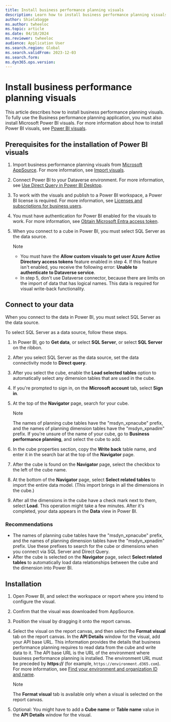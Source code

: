 ```yaml
---
title: Install business performance planning visuals
description: Learn how to install business performance planning visuals, including prerequisites and a step-by-step process for connecting your data.
author: ShielaSogge
ms.author: twheeloc
ms.topic: article
ms.date: 04/10/2024
ms.reviewer: twheeloc
audience: Application User
ms.search.region: Global
ms.search.validFrom: 2023-12-03
ms.search.form: 
ms.dyn365.ops.version: 
---
```


# Install business performance planning visuals

This article describes how to install business performance planning visuals. To fully use the Business performance planning application, you must also install Microsoft Power BI visuals. For more information about how to install Power BI visuals, see [Power BI visuals](/power-bi/developer/visuals).

## Prerequisites for the installation of Power BI visuals

1. Import business performance planning visuals from [Microsoft AppSource](https://appsource.microsoft.com). For more information, see [Import visuals](/power-bi/developer/visuals/import-visual).
2. Connect Power BI to your Dataverse environment. For more information, see [Use Direct Query in Power BI Desktop](/power-bi/connect-data/desktop-use-directquery).
3. To work with the visuals and publish to a Power BI workspace, a Power BI license is required. For more information, see [Licenses and subscriptions for business users](/power-bi/consumer/end-user-license).
4. You must have authentication for Power BI enabled for the visuals to work. For more information, see [Obtain Microsoft Entra access token](/fabric/admin/organizational-visuals#obtain-microsoft-entra-access-token).
5. When you connect to a cube in Power BI, you must select SQL Server as the data source.


    > [!NOTE]
    > - You must have the **Allow custom visuals to get user Azure Active Directory access tokens** feature enabled in step 4. If this feature isn't enabled, you receive the following error: **Unable to authenticate to Dataverse service**.
    > - In step 5, don't use Dataverse connector, because there are limits on the import of data that has logical names. This data is required for visual write-back functionality.

## Connect to your data

When you connect to the data in Power BI, you must select SQL Server as the data source.

To select SQL Server as a data source, follow these steps.

1. In Power BI, go to **Get data**, or select **SQL Server**, or select **SQL Server** on the ribbon.
2. After you select SQL Server as the data source, set the data connectivity mode to **Direct query**.
3. After you select the cube, enable the **Load selected tables** option to automatically select any dimension tables that are used in the cube.
4. If you're prompted to sign in, on the **Microsoft account** tab, select **Sign in**.
5. At the top of the **Navigator** page, search for your cube.

    > [!NOTE]
    > The names of planning cube tables have the "msdyn\_xpnacube" prefix, and the names of planning dimension tables have the "msdyn\_xpnadim" prefix. If you're unsure of the name of your cube, go to **Business performance planning**, and select the cube to add.

6. In the cube properties section, copy the **Write back** table name, and enter it in the search bar at the top of the **Navigator** page.
7. After the cube is found on the **Navigator** page, select the checkbox to the left of the cube name.
8. At the bottom of the **Navigator** page, select **Select related tables** to import the entire data model. (This import brings in all the dimensions in the cube.)
9. After all the dimensions in the cube have a check mark next to them, select **Load**. This operation might take a few minutes. After it's completed, your data appears in the **Data** view in Power BI.

### Recommendations

- The names of planning cube tables have the "msdyn\_xpnacube" prefix, and the names of planning dimension tables have the "msdyn\_xpnadim" prefix. Use these prefixes to search for the cube or dimensions when you connect via SQL Server and Direct Query.
- After the cube is selected on the **Navigator** page, select **Select related tables** to automatically load data relationships between the cube and the dimension into Power BI.

## Installation

1. Open Power BI, and select the workspace or report where you intend to configure the visual.
2. Confirm that the visual was downloaded from AppSource.
3. Position the visual by dragging it onto the report canvas.
4. Select the visual on the report canvas, and then select the **Format visual** tab on the report canvas. In the **API Details** window for the visual, add your API base URL. This information provides the details that business performance planning requires to read data from the cube and write data to it. The API base URL is the URL of the environment where business performance planning is installed. The environment URL must be preceded by **https://** (for example, `https://environment.d365.com`). For more information, see [Find your environment and organization ID and name](/power-platform/admin/determine-org-id-name).

    > [!NOTE]
    > The **Format visual** tab is available only when a visual is selected on the report canvas.

5. Optional: You might have to add a **Cube name** or **Table name** value in the **API Details** window for the visual.
